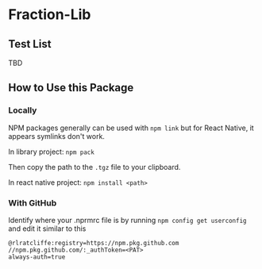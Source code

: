 # Fraction-Lib

## Test List
TBD

## How to Use this Package

### Locally
NPM packages generally can be used with `npm link` but for React Native, it appears symlinks don't work.

In library project:
`npm pack`

Then copy the path to the `.tgz` file to your clipboard.

In react native project:
`npm install <path>`

### With GitHub
Identify where your .nprmrc file is by running `npm config get userconfig` and edit it similar to this 

```
@rlratcliffe:registry=https://npm.pkg.github.com
//npm.pkg.github.com/:_authToken=<PAT>
always-auth=true

```